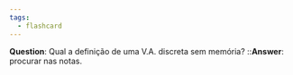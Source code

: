 ```yaml
---
tags:
  - flashcard
---
```

**Question**: Qual a definição de uma V.A. discreta sem memória? ::**Answer**: procurar nas notas.